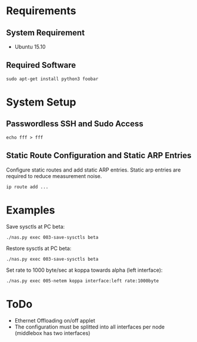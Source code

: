 
# Requirements #

## System Requirement ##

* Ubuntu 15.10

## Required Software ##

```
sudo apt-get install python3 foobar
```

# System Setup #

## Passwordless SSH and Sudo Access #

```
echo fff > fff
```

## Static Route Configuration and Static ARP Entries #

Configure static routes and add static ARP entries. Static
arp entries are required to reduce measurement noise.

```
ip route add ...
```

# Examples #


Save sysctls at PC beta:

```
./nas.py exec 003-save-sysctls beta
```


Restore sysctls at PC beta:

```
./nas.py exec 003-save-sysctls beta
```

Set rate to 1000 byte/sec at koppa towards alpha (left interface):

```
./nas.py exec 005-netem koppa interface:left rate:1000byte
```

# ToDo #

* Ethernet Offloading on/off applet
* The configuration must be splitted into all interfaces per node (middlebox has two interfaces)
